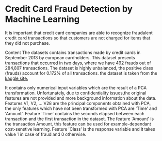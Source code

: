 # Credit Card Fraud Detection by Machine Learning

It is important that credit card companies are able to recognize fraudulent credit card transactions so that customers are not charged for items that they did not purchase.

Content
The datasets contains transactions made by credit cards in September 2013 by european cardholders.
This dataset presents transactions that occurred in two days, where we have 492 frauds out of 284,807 transactions. The dataset is highly unbalanced, the positive class (frauds) account for 0.172% of all transactions. the dataset is taken from the <a href="https://www.kaggle.com/mlg-ulb/creditcardfraud"> kaggle site. </a>

It contains only numerical input variables which are the result of a PCA transformation. Unfortunately, due to confidentiality issues,the original features are not provided and more background information about the data. Features V1, V2, … V28 are the principal components obtained with PCA, the only features which have not been transformed with PCA are 'Time' and 'Amount'. Feature 'Time' contains the seconds elapsed between each transaction and the first transaction in the dataset. The feature 'Amount' is the transaction Amount, this feature can be used for example-dependant cost-senstive learning. Feature 'Class' is the response variable and it takes value 1 in case of fraud and 0 otherwise.


